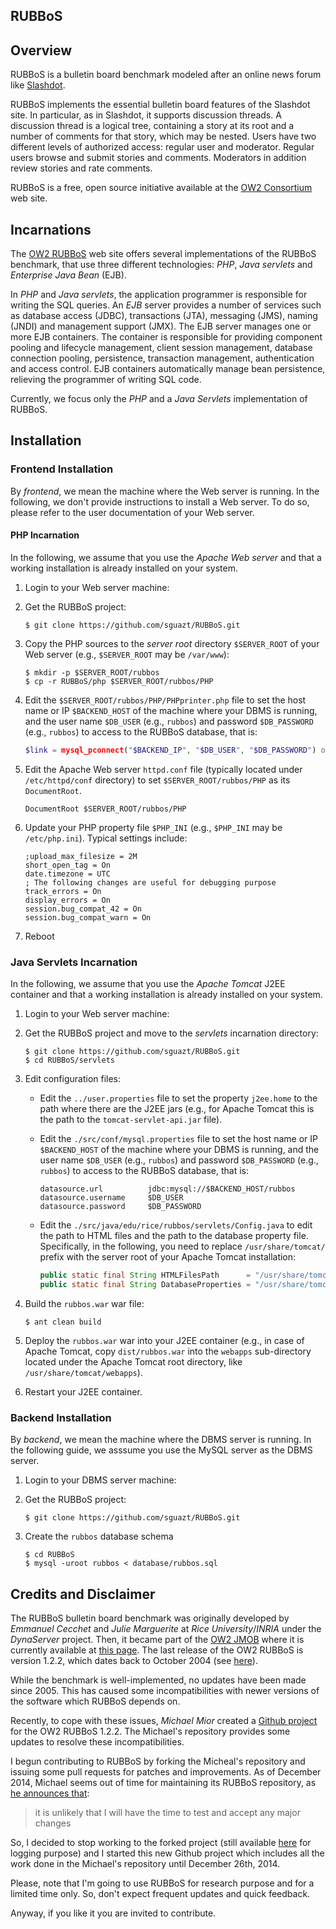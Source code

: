RUBBoS
------

## Overview

RUBBoS is a bulletin board benchmark modeled after an online news forum like [Slashdot](http://slashdot.org).

RUBBoS implements the essential bulletin board features of the Slashdot site.
In particular, as in Slashdot, it supports discussion threads.
A discussion thread is a logical tree, containing a story at its root and a number of comments for that story, which may be nested.
Users have two different levels of authorized access: regular user and moderator.
Regular users browse and submit stories and comments.
Moderators in addition review stories and rate comments.

RUBBoS is a free, open source initiative available at the [OW2 Consortium](http://jmob.ow2.org/rubbos.html) web site.

## Incarnations

The [OW2 RUBBoS](http://rubbos.ow2.org) web site offers several implementations of the RUBBoS benchmark, that use three different technologies: *PHP*, *Java servlets* and *Enterprise Java Bean* (EJB).

In *PHP* and *Java servlets*, the application programmer is responsible for writing the SQL queries.
An *EJB* server provides a number of services such as database access (JDBC), transactions (JTA), messaging (JMS), naming (JNDI) and management support (JMX).
The EJB server manages one or more EJB containers.
The container is responsible for providing component pooling and lifecycle management, client session management, database connection pooling, persistence, transaction management, authentication and access control.
EJB containers automatically manage bean persistence, relieving the programmer of writing SQL code.

Currently, we focus only the *PHP* and a *Java Servlets* implementation of RUBBoS.


## Installation

### Frontend Installation

By *frontend*, we mean the machine where the Web server is running.
In the following, we don't provide instructions to install a Web server.
To do so, please refer to the user documentation of your Web server.

#### PHP Incarnation

In the following, we assume that you use the *Apache Web server* and that a working installation is already installed on your system.

1. Login to your Web server machine:

2. Get the RUBBoS project:

    ```shell
    $ git clone https://github.com/sguazt/RUBBoS.git
    ```

3. Copy the PHP sources to the *server root* directory `$SERVER_ROOT` of your Web server (e.g., `$SERVER_ROOT` may be `/var/www`):

    ```shell
    $ mkdir -p $SERVER_ROOT/rubbos
    $ cp -r RUBBoS/php $SERVER_ROOT/rubbos/PHP
    ```

4. Edit the `$SERVER_ROOT/rubbos/PHP/PHPprinter.php` file to set the host name or IP `$BACKEND_HOST` of the machine where your DBMS is running, and the user name `$DB_USER` (e.g., `rubbos`) and password `$DB_PASSWORD` (e.g., `rubbos`) to access to the RUBBoS database, that is:

    ```php
    $link = mysql_pconnect("$BACKEND_IP", "$DB_USER", "$DB_PASSWORD") or die ("ERROR: Could not connect to database");
    ```

5. Edit the Apache Web server `httpd.conf` file (typically located under `/etc/httpd/conf` directory) to set `$SERVER_ROOT/rubbos/PHP` as its `DocumentRoot`.

    ```
    DocumentRoot $SERVER_ROOT/rubbos/PHP
    ```

6. Update your PHP property file `$PHP_INI` (e.g., `$PHP_INI` may be `/etc/php.ini`). Typical settings include:

    ```
    ;upload_max_filesize = 2M
    short_open_tag = On
    date.timezone = UTC
    ; The following changes are useful for debugging purpose
    track_errors = On
    display_errors = On
    session.bug_compat_42 = On
    session.bug_compat_warn = On
    ```

7. Reboot

### Java Servlets Incarnation

In the following, we assume that you use the *Apache Tomcat* J2EE container and that a working installation is already installed on your system.

1. Login to your Web server machine:

2. Get the RUBBoS project and move to the *servlets* incarnation directory:

    ```shell
    $ git clone https://github.com/sguazt/RUBBoS.git
    $ cd RUBBoS/servlets
    ```

3. Edit configuration files:
    - Edit the `../user.properties` file to set the property `j2ee.home` to the path where there are the J2EE jars (e.g., for Apache Tomcat this is the path to the `tomcat-servlet-api.jar` file).
    - Edit the `./src/conf/mysql.properties` file to set the host name or IP `$BACKEND_HOST` of the machine where your DBMS is running, and the user name `$DB_USER` (e.g., `rubbos`) and password `$DB_PASSWORD` (e.g., `rubbos`) to access to the RUBBoS database, that is:

        ```
        datasource.url          jdbc:mysql://$BACKEND_HOST/rubbos
        datasource.username     $DB_USER
        datasource.password     $DB_PASSWORD
        ```

    - Edit the `./src/java/edu/rice/rubbos/servlets/Config.java` to edit the path to HTML files and the path to the database property file. Specifically, in the following, you need to replace  `/usr/share/tomcat/` prefix with the server root of your Apache Tomcat installation:

        ```java
        public static final String HTMLFilesPath      = "/usr/share/tomcat/webapps/rubbos";
        public static final String DatabaseProperties = "/usr/share/tomcat/webapps/rubbos/WEB-INF/classes/META-INF/mysql.properties";
        ```

4. Build the `rubbos.war` war file:

    ```shell
    $ ant clean build
    ```

5. Deploy the `rubbos.war` war into your J2EE container (e.g., in case of Apache Tomcat, copy `dist/rubbos.war` into the `webapps` sub-directory located under the Apache Tomcat root directory, like `/usr/share/tomcat/webapps`).

6. Restart your J2EE container.

### Backend Installation

By *backend*, we mean the machine where the DBMS server is running.
In the following guide, we asssume you use the MySQL server as the DBMS server.

1. Login to your DBMS server machine:

2. Get the RUBBoS project:

    ```shell
    $ git clone https://github.com/sguazt/RUBBoS.git
    ```

3. Create the `rubbos` database schema

    ```shell
    $ cd RUBBoS
    $ mysql -uroot rubbos < database/rubbos.sql
    ```

## Credits and Disclaimer

The RUBBoS bulletin board benchmark was originally developed by *Emmanuel Cecchet* and *Julie Marguerite* at *Rice University*/*INRIA* under the *DynaServer* project.
Then, it became part of the [OW2 JMOB](http://jmob.ow2.org) where it is currently available at [this page](http://jmob.ow2.org/rubbos.html).
The last release of the OW2 RUBBoS is version 1.2.2, which dates back to October 2004 (see [here](http://forge.ow2.org/projects/rubbos/rubbos/)).

While the benchmark is well-implemented, no updates have been made since 2005.
This has caused some incompatibilities with newer versions of the software which RUBBoS depends on.

Recently, to cope with these issues, *Michael Mior* created a [Github project](https://github.com/michaelmior/RUBBoS) for the OW2 RUBBoS 1.2.2.
The Michael's repository provides some updates to resolve these incompatibilities.

I begun contributing to RUBBoS by forking the Micheal's repository and issuing some pull requests for patches and improvements.
As of December 2014, Michael seems out of time for maintaining its RUBBoS repository, as [he announces that](https://github.com/michaelmior/RUBBoS/blob/master/CONTRIBUTING.md):

> it is unlikely that I will have the time to test and accept any major changes

So, I decided to stop working to the forked project (still available [here](https://github.com/sguazt/RUBBoS_fork_of_michaelmior) for logging purpose) and I started this new Github project which includes all the work done in the Michael's repository until December 26th, 2014.

Please, note that I'm going to use RUBBoS for research purpose and for a limited time only.
So, don't expect frequent updates and quick feedback.

Anyway, if you like it you are invited to contribute.
